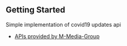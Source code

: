 
## Getting Started

Simple implementation of covid19 updates api



- [APIs provided by M-Media-Group](https://github.com/M-Media-Group/Covid-19-API)

